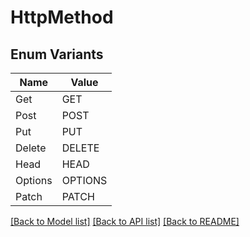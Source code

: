 # HttpMethod

## Enum Variants

| Name | Value |
|---- | -----|
| Get | GET |
| Post | POST |
| Put | PUT |
| Delete | DELETE |
| Head | HEAD |
| Options | OPTIONS |
| Patch | PATCH |


[[Back to Model list]](../README.md#documentation-for-models) [[Back to API list]](../README.md#documentation-for-api-endpoints) [[Back to README]](../README.md)


